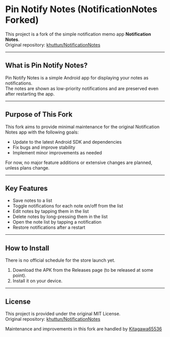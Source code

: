 # Pin Notify Notes (NotificationNotes Forked)

This project is a fork of the simple notification memo app **Notification Notes**.  
Original repository: [khuttun/NotificationNotes](https://github.com/khuttun/NotificationNotes)

---

## What is Pin Notify Notes?

Pin Notify Notes is a simple Android app for displaying your notes as notifications.  
The notes are shown as low-priority notifications and are preserved even after restarting the app.

---

## Purpose of This Fork

This fork aims to provide minimal maintenance for the original Notification Notes app with the following goals:

- Update to the latest Android SDK and dependencies
- Fix bugs and improve stability
- Implement minor improvements as needed

For now, no major feature additions or extensive changes are planned, unless plans change.

---

## Key Features

- Save notes to a list
- Toggle notifications for each note on/off from the list
- Edit notes by tapping them in the list
- Delete notes by long-pressing them in the list
- Open the note list by tapping a notification
- Restore notifications after a restart

---

## How to Install

There is no official schedule for the store launch yet.

1. Download the APK from the Releases page (to be released at some point).
2. Install it on your device.

---

## License

This project is provided under the original MIT License.  
Original repository: [khuttun/NotificationNotes](https://github.com/khuttun/NotificationNotes)

Maintenance and improvements in this fork are handled by [Kitagawa65536](https://github.com/Kitagawa65536)
